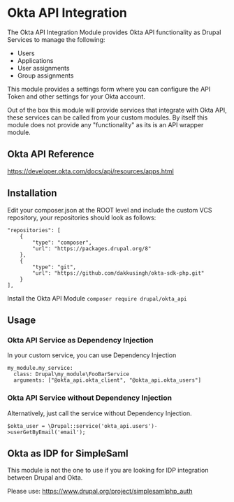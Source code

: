 # Okta API Integration
The Okta API Integration Module provides Okta API functionality as Drupal Services to manage the following:

* Users
* Applications
* User assignments
* Group assignments

This module provides a settings form where you can configure the API Token and other settings for your Okta account.

Out of the box this module will provide services that integrate with Okta API, these services can be called from your custom modules. By itself this module does not provide any "functionality" as its is an API wrapper module.

## Okta API Reference
https://developer.okta.com/docs/api/resources/apps.html

## Installation
Edit your composer.json at the ROOT level and include the custom VCS repository, your repositories should look as follows:
```
"repositories": [
    {
        "type": "composer",
        "url": "https://packages.drupal.org/8"
    },
    {
        "type": "git",
        "url": "https://github.com/dakkusingh/okta-sdk-php.git"
    }        
],
```
Install the Okta API Module
`composer require drupal/okta_api`

## Usage
### Okta API Service as Dependency Injection
In your custom service, you can use Dependency Injection
```
my_module.my_service:
  class: Drupal\my_module\FooBarService
  arguments: ["@okta_api.okta_client", "@okta_api.okta_users"]
```
### Okta API Service without Dependency Injection
Alternatively, just call the service without Dependency Injection.

`$okta_user = \Drupal::service('okta_api.users')->userGetByEmail('email');`

## Okta as IDP for SimpleSaml
This module is not the one to use if you are looking for IDP integration between Drupal and Okta.

Please use:
https://www.drupal.org/project/simplesamlphp_auth

